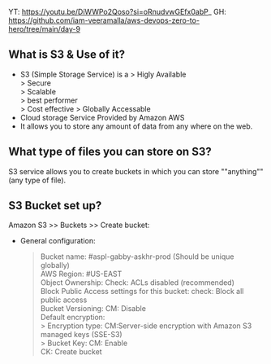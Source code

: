 YT: https://youtu.be/DiWWPo2Qoso?si=oRnudvwGEfx0abP_
GH: https://github.com/iam-veeramalla/aws-devops-zero-to-hero/tree/main/day-9

What is S3 & Use of it?
--------------

  * S3 (Simple Storage Service) is a
        > Higly Available  
        > Secure  
        > Scalable  
        > best performer  
        > Cost effective
        > Globally Accessable
  * Cloud storage Service Provided by Amazon AWS
  * It allows you to store any amount of data from any where on the web. 

What type of files you can store on S3?
----------------

S3 service allows you to create buckets in which you can store ""anything""(any type of file).

S3 Bucket set up?
-------------

Amazon S3 >> Buckets >> Create bucket:    
  * General configuration:  
      > Bucket name: #aspl-gabby-askhr-prod (Should be unique globally)    
      > AWS Region: #US-EAST    
      > Object Ownership: Check: ACLs disabled (recommended)    
      > Block Public Access settings for this bucket: check: Block all public access  
      > Bucket Versioning: CM: Disable  
      > Default encryption:  
          > Encryption type: CM:Server-side encryption with Amazon S3 managed keys (SSE-S3)  
          > Bucket Key: CM: Enable  
      CK: Create bucket  
